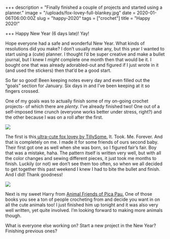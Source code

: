 
+++
description = "Finally finished a couple of projects and started using a planner."
image = "/uploads/fox-lovey-full-blankey.jpg"
date = 2020-01-06T06:00:00Z
slug = "happy-2020"
tags = ["crochet"]
title = "Happy 2020!"

+++
Happy New Year (6 days late)! Yay!

Hope everyone had a safe and wonderful New Year. What kinds of resolutions did you make? I don’t usually make any, but this year I wanted to start using a (cute) planner. I thought I’d be super creative and make a bullet journal, but I knew I _might_ complete one month then that would be it. I bought one that was already adorabled-out and figured if I just wrote in it (and used the stickers) then that’d be a good start.

So far so good! Been keeping notes every day and even filled out the “goals” section for January. Six days in and I’ve been keeping at it so fingers crossed.

One of my goals was to actually finish some of my on-going crochet projects- of which there are _plenty._ I’ve already finished two! One out of a self-imposed time crunch (everyone works better under stress, right?) and the other because I was on a roll after the first.

![](/uploads/fox-lovey-outside.jpg)

The first is this[ ultra-cute fox lovey by TillySome.](https://www.etsy.com/listing/594764559/sleepy-fox-lovey-pattern-security?gpla=1&gao=1&utm_campaign=shopping_us_TillySome_sfc_osa&utm_medium=cpc&utm_source=google&utm_custom1=0&utm_content=12154653&gclid=CjwKCAiA0svwBRBhEiwAHqKjFu4v9yttxUfK5Rz1tM8B0sJ13RiskJdz_xvNNUJAw8aubK9wYEGWnRoCxhgQAvD_BwE) It. Took. Me. Forever. And that is completely on me. I made it for some friends of ours second baby. Their first got one as well when she was born, so I figured fair’s fair. Boy that was a mistake, haha. The pattern itself is written very well, but with all the color changes and sewing different pieces, it just took me months to finish. Luckily (or not) we don’t see them too often, so when we all decided to get together this past weekend I knew I had to bite the bullet and finish. And I did! Thank goodness!

![](/uploads/wolf.jpg)

Next is my sweet Harry from [Animal Friends of Pica Pau.](https://www.amazon.com/gp/product/9491643193/ref=as_li_qf_asin_il_tl?ie=UTF8&tag=codybear0e-20&creative=9325&linkCode=as2&creativeASIN=9491643193&linkId=4a597def6a0625b1a8f6d3b222ca36f0) One of those books you see a ton of people crocheting from and decide you want in on all the cute animals too! I just finished him up tonight and it was also very well written, yet quite involved. I’m looking forward to making more animals though.

What is everyone else working on? Start a new project in the New Year? Finishing previous ones?
